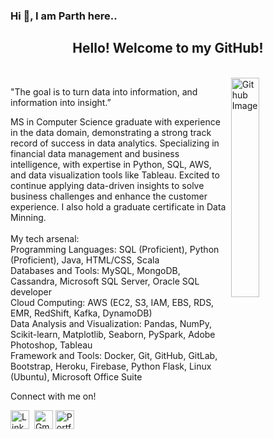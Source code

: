 ### Hi 👋, I am Parth here..

<html>
<head>
   
</head>
<body>
   <div align="center">
     <h2>Hello! Welcome to my GitHub!</h2></br>
   </div>


   <img width="30%" align="right" alt="Github Image" src="https://img.freepik.com/free-vector/programming-concept-illustration_114360-1351.jpg?         w=826&t=st=1663649634~exp=1663650234~hmac=9821f831ff42d2790cc942e3ef6194a385d3af18a75736d632d62d845cef38c1/">
   

"The goal is to turn data into information, and information into insight.”

MS in Computer Science graduate with experience in the data domain, demonstrating a strong track record of success in data analytics. Specializing in financial data management and business intelligence, with expertise in Python, SQL, AWS, and data visualization tools like Tableau. Excited to continue applying data-driven insights to solve business challenges and enhance the customer experience. I also hold a graduate certificate in Data Minning.
</br>
</br>
My tech arsenal:
</br>
Programming Languages: SQL (Proficient), Python (Proficient), Java, HTML/CSS, Scala 
</br>
Databases and Tools: MySQL, MongoDB, Cassandra, Microsoft SQL Server, Oracle SQL developer
</br>
Cloud Computing: AWS (EC2, S3, IAM, EBS, RDS, EMR, RedShift, Kafka, DynamoDB) 
</br>
Data Analysis and Visualization: Pandas, NumPy, Scikit-learn, Matplotlib, Seaborn, PySpark, Adobe Photoshop, Tableau
</br>
Framework and Tools: Docker, Git, GitHub, GitLab, Bootstrap, Heroku, Firebase, Python Flask, Linux (Ubuntu), Microsoft Office Suite
</br>

<p align="left">
Connect with me on!

<a href="https://www.linkedin.com/in/parth-p-336aa5245/"><img height="30" src="https://img.shields.io/badge/linkedin%20-%230077B5.svg?&style=for-the-badge&logo=linkedin&logoColor=white" alt="LinkedIn"></a>&nbsp;
<a href="mailto:parthpanara97@gmail.com"><img height="30" alt="Gmail" src="https://www.freepnglogos.com/uploads/logo-gmail-png/logo-gmail-png-gmail-icon-download-png-and-vector-1.png" /></a>
<a href="https://parthpinfo.github.io/parthportfolio/"><img height="30" src="https://img.shields.io/badge/portfolio-%23000000.svg?&style=for-the-badge&logo=firefox-browser&logoColor=white" alt="Portfolio"></a>&nbsp;

</p>

</body>
</html>
